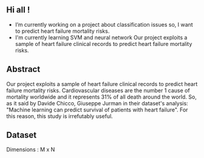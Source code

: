 ## Hi all !
-	I’m currently working on a project about classification issues so, I want to predict heart failure mortality risks.
-	I'm currently learning SVM and neural network
Our project exploits a sample of heart failure clinical records to predict heart failure mortality risks.

## Abstract 

Our project exploits a sample of heart failure clinical records to predict heart failure mortality risks.
Cardiovascular diseases are the number 1 cause of mortality worldwide and it represents 31% of all death around the world. 
So, as it said by Davide Chicco, Giuseppe Jurman in their dataset's analysis: 
"Machine learning can predict survival of patients with heart failure". For this reason, this study is irrefutably useful.

## Dataset

Dimensions : M x N
